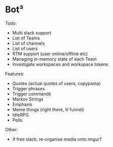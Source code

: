 # Bot³

Todo:
* Multi slack support
* List of Teams
* List of channels
* List of users
* RTM support (user online/offline etc)
* Managing in-memory state of each Team
* Investigate workspaces and workspace tokens

Features:
* Quotes (actual quotes of users, copypasta)
* Trigger phrases
* Trigger commands
* Markov Strings
* Emphasis
* Meme things (right there, lil funnel)
* IdleRPG
* Polls

Other:
* If free slack, re-organise media onto imgur?
